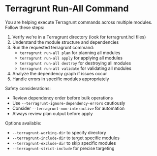 # Terragrunt Run-All Command

You are helping execute Terragrunt commands across multiple modules. Follow these steps:

1. Verify we're in a Terragrunt directory (look for terragrunt.hcl files)
2. Understand the module structure and dependencies
3. Run the requested terragrunt command:
   - `terragrunt run-all plan` for planning all modules
   - `terragrunt run-all apply` for applying all modules
   - `terragrunt run-all destroy` for destroying all modules
   - `terragrunt run-all validate` for validating all modules
4. Analyze the dependency graph if issues occur
5. Handle errors in specific modules appropriately

Safety considerations:
- Review dependency order before bulk operations
- Use `--terragrunt-ignore-dependency-errors` cautiously
- Consider `--terragrunt-non-interactive` for automation
- Always review plan output before apply

Options available:
- `--terragrunt-working-dir` to specify directory
- `--terragrunt-include-dir` to target specific modules
- `--terragrunt-exclude-dir` to skip specific modules
- `--terragrunt-strict-include` for precise targeting
